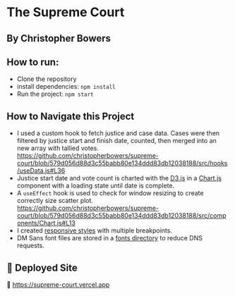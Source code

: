 # The Supreme Court
## By Christopher Bowers


## How to run:

- Clone the repository
- install dependencies: `npm install`
- Run the project: `npm start`

## How to Navigate this Project

- I used a custom hook to fetch justice and case data. Cases were then filtered by justice start and finish date, counted, then merged into an new array with tallied votes.
<https://github.com/christopherbowers/supreme-court/blob/579d056d88d3c55babb80e134ddd83db12038188/src/hooks/useData.js#L36>
- Justice start date and vote count is charted with the [D3.js](https://d3js.org/) in a [Chart.js](https://github.com/christopherbowers/supreme-court/blob/main/src/components/Chart.js) component with a loading state until date is complete.
- A `useEffect` hook is used to check for window resizing to create correctly size scatter plot.
<https://github.com/christopherbowers/supreme-court/blob/579d056d88d3c55babb80e134ddd83db12038188/src/components/Chart.js#L13>
- I created [responsive styles](https://github.com/christopherbowers/supreme-court/blob/main/src/index.css) with multiple breakpoints.
- DM Sans font files are stored in a [fonts directory](https://github.com/christopherbowers/supreme-court/tree/main/src/fonts) to reduce DNS requests.

## 🚀 Deployed Site
🔗 <https://supreme-court.vercel.app>

